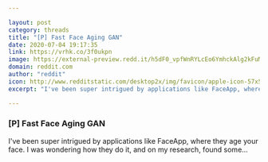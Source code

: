 ```yaml
---

layout: post
category: threads
title: "[P] Fast Face Aging GAN"
date: 2020-07-04 19:17:35
link: https://vrhk.co/3f0ukpn
image: https://external-preview.redd.it/h5dF0_vpfWnRYLcEo6YmhckAlg2kFuMzCfwXiVLg8eI.jpg?width=400&height=209.42408377&auto=webp&crop=400:209.42408377,smart&s=f40d154a62ca53a017e361eff4a2eab376049979
domain: reddit.com
author: "reddit"
icon: http://www.redditstatic.com/desktop2x/img/favicon/apple-icon-57x57.png
excerpt: "I've been super intrigued by applications like FaceApp, where they age your face. I was wondering how they do it, and on my research, found some..."

---
```


### [P] Fast Face Aging GAN

I've been super intrigued by applications like FaceApp, where they age your face. I was wondering how they do it, and on my research, found some...